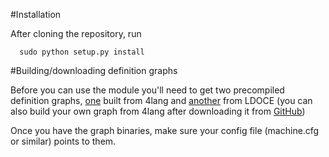#Installation

After cloning the repository, run
    
      sudo python setup.py install

#Building/downloading definition graphs

Before you can use the module you'll need to get two precompiled definition graphs, [one](http://people.mokk.bme.hu/~recski/pymachine/4lang.pickle.gz) built from 4lang and [another](http://people.mokk.bme.hu/~recski/pymachine/longman.dep.pickle.gz) from LDOCE (you can also build your own graph from 4lang after downloading it from [GitHub](https://github.com/kornai/4lang))

Once you have the graph binaries, make sure your config file (machine.cfg or similar) points to them.
